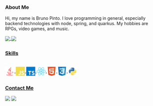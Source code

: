 ##
### About Me
Hi, my name is Bruno Pinto.
I love programming in general, especially backend technologies with node, spring, and quarkus.
My hobbies are RPGs, video games, and music.
<div style="display: flex">
  <a href="https://github.com/turtore">
    <img align="center" height="190em" src="https://github-readme-stats.vercel.app/api?username=turtore&show_icons=true&theme=dracula&include_all_commits=true&count_private=true" border_radius="5px"/>
    <img align="center" height="190em" src="https://github-readme-stats.vercel.app/api/top-langs/?username=turtore&theme=dracula&include_all_commits=true&count_private=true&hide=html, shell, css" border_radius="5px"/>
</div>

##
### Skills
<div style="display: inline_block"><br>
  <img align="center" alt="Bruno-Ja" height="30" width="30" src="https://raw.githubusercontent.com/devicons/devicon/master/icons/java/java-plain.svg">
  <img align="center" alt="Bruno-Js" height="30" width="30" src="https://raw.githubusercontent.com/devicons/devicon/master/icons/javascript/javascript-plain.svg">
  <img align="center" alt="Bruno-Ts" height="30" width="30" src="https://raw.githubusercontent.com/devicons/devicon/master/icons/typescript/typescript-plain.svg">
  <img align="center" alt="Bruno-React" height="30" width="30" src="https://raw.githubusercontent.com/devicons/devicon/master/icons/react/react-original.svg">
  <img align="center" alt="Bruno-HTML" height="30" width="30" src="https://raw.githubusercontent.com/devicons/devicon/master/icons/html5/html5-original.svg">
  <img align="center" alt="Bruno-CSS" height="30" width="30" src="https://raw.githubusercontent.com/devicons/devicon/master/icons/css3/css3-original.svg">
  <img align="center" alt="Bruno-Python" height="30" width="30" src="https://raw.githubusercontent.com/devicons/devicon/master/icons/python/python-original.svg">
</div>

##
### Contact Me
<div style="display: inline_block"> 
  <a href = "mailto:brunosap@gmail.com"><img height="50" src="https://img.shields.io/badge/-Gmail-%23333?style=for-the-badge&logo=gmail&logoColor=white" target="_blank"></a>
  <a href="https://www.linkedin.com/in/turtore/" target="_blank"><img height="50" src="https://img.shields.io/badge/-LinkedIn-%230077B5?style=for-the-badge&logo=linkedin&logoColor=white" target="_blank"></a>  
</div>

##
